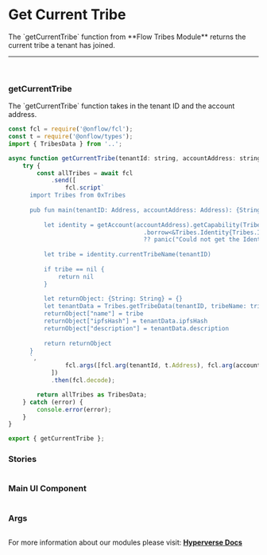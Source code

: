 # Get Current Tribe

<p> The `getCurrentTribe` function from **Flow Tribes Module** returns the current tribe a tenant has joined. </p>

---

<br>

### getCurrentTribe

<p> The `getCurrentTribe` function takes in the tenant ID and the account address. </p>

```jsx
const fcl = require('@onflow/fcl');
const t = require('@onflow/types');
import { TribesData } from '..';

async function getCurrentTribe(tenantId: string, accountAddress: string) {
	try {
		const allTribes = await fcl
			.send([
				fcl.script`
      import Tribes from 0xTribes
          
      pub fun main(tenantID: Address, accountAddress: Address): {String: String}? {
                              
          let identity = getAccount(accountAddress).getCapability(Tribes.IdentityPublicPath)
                                      .borrow<&Tribes.Identity{Tribes.IdentityPublic}>()
                                      ?? panic("Could not get the Identity.")
      
          let tribe = identity.currentTribeName(tenantID)
      
          if tribe == nil {
              return nil
          }
      
          let returnObject: {String: String} = {}
          let tenantData = Tribes.getTribeData(tenantID, tribeName: tribe!)
          returnObject["name"] = tribe
          returnObject["ipfsHash"] = tenantData.ipfsHash
          returnObject["description"] = tenantData.description
      
          return returnObject
      }
      `,
				fcl.args([fcl.arg(tenantId, t.Address), fcl.arg(accountAddress, t.Address)]),
			])
			.then(fcl.decode);

		return allTribes as TribesData;
	} catch (error) {
		console.error(error);
	}
}

export { getCurrentTribe };
```

### Stories

```jsx

```

### Main UI Component

```jsx

```

### Args

```jsx

```

For more information about our modules please visit: [**Hyperverse Docs**](docs.hyperverse.dev)
